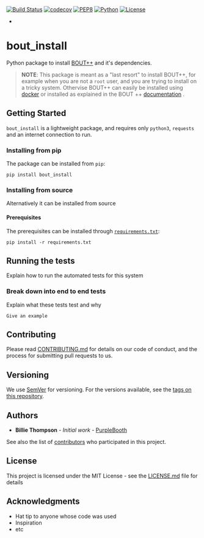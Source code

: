 

[![Build Status](https://travis-ci.org/CELMA-project/bout_install.svg?branch=master)](https://travis-ci.org/CELMA-project/bout_install)
[![codecov](https://codecov.io/gh/CELMA-project/bout_install/branch/master/graph/badge.svg)](https://codecov.io/gh/CELMA-project/bout_install)
[![PEP8](https://img.shields.io/badge/code%20style-PEP8-brightgreen.svg)](https://www.python.org/dev/peps/pep-0008/)
[![Python](https://img.shields.io/badge/python-3.6-blue.svg)](https://www.python.org/)
[![License](https://img.shields.io/badge/license-LGPL--3.0-blue.svg)](https://github.com/CELMA-project/bout_install/blob/master/LICENSE)

* []()

# bout_install

Python package to install [BOUT++](http://boutproject.github.io) and it's 
dependencies.

> **NOTE**: This package is meant as a "last resort" to install BOUT++, for 
example when you are not a `root` user, and you are trying to install on a 
tricky system.
Othervise 
BOUT++ can easily be installed using 
[docker](https://bout-dev.readthedocs.io/en/latest/user_docs/installing.html#docker-image)
or installed as explained in the BOUT ++ [documentation](https://bout-dev.readthedocs.io/en/latest/user_docs/installing.html#installing-dependencies)
.

## Getting Started

`bout_install` is a lightweight package, and requires only `python3`, 
`requests` and an internet connection to run. 

### Installing from pip

The package can be installed from `pip`:

```
pip install bout_install
```

### Installing from source

Alternatively it can be installed from source

#### Prerequisites

The prerequisites can be installed through
[`requirements.txt`](https://pip.pypa.io/en/stable/user_guide/#requirements-files):

```
pip install -r requirements.txt
```

## Running the tests

Explain how to run the automated tests for this system

### Break down into end to end tests

Explain what these tests test and why

```
Give an example
```


## Contributing

Please read [CONTRIBUTING.md](https://gist.github.com/PurpleBooth/b24679402957c63ec426) for details on our code of conduct, and the process for submitting pull requests to us.

## Versioning

We use [SemVer](http://semver.org/) for versioning. For the versions available, see the [tags on this repository](https://github.com/your/project/tags). 

## Authors

* **Billie Thompson** - *Initial work* - [PurpleBooth](https://github.com/PurpleBooth)

See also the list of [contributors](https://github.com/your/project/contributors) who participated in this project.

## License

This project is licensed under the MIT License - see the [LICENSE.md](LICENSE.md) file for details

## Acknowledgments

* Hat tip to anyone whose code was used
* Inspiration
* etc

